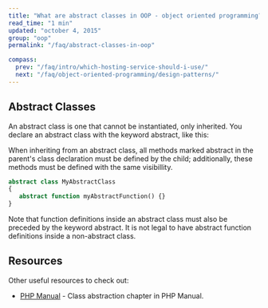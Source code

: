 ```yaml
---
title: "What are abstract classes in OOP - object oriented programming?"
read_time: "1 min"
updated: "october 4, 2015"
group: "oop"
permalink: "/faq/abstract-classes-in-oop"

compass:
  prev: "/faq/intro/which-hosting-service-should-i-use/"
  next: "/faq/object-oriented-programming/design-patterns/"
---
```


## Abstract Classes

An abstract class is one that cannot be instantiated, only inherited. You declare an abstract class with the keyword abstract, like this:

When inheriting from an abstract class, all methods marked abstract in the parent's class declaration must be defined by the child; additionally, these methods must be defined with the same visibillity.

```php
abstract class MyAbstractClass
{
   abstract function myAbstractFunction() {}
}
```

Note that function definitions inside an abstract class must also be preceded by the keyword abstract. It is not legal to have abstract function definitions inside a non-abstract class.

## Resources

Other useful resources to check out:

* [PHP Manual](http://php.net/manual/en/language.oop5.abstract.php) - Class abstraction chapter in PHP Manual.
